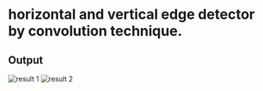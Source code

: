 # horizontal and vertical edge detector by convolution technique.
## Output 
![result 1](https://user-images.githubusercontent.com/88179607/143681394-7c5255d7-1564-407d-bcbf-3a051f6c348d.jpg)
![result 2](https://user-images.githubusercontent.com/88179607/143681395-fa504065-df19-4a6c-a647-66dea4380af8.jpg)
